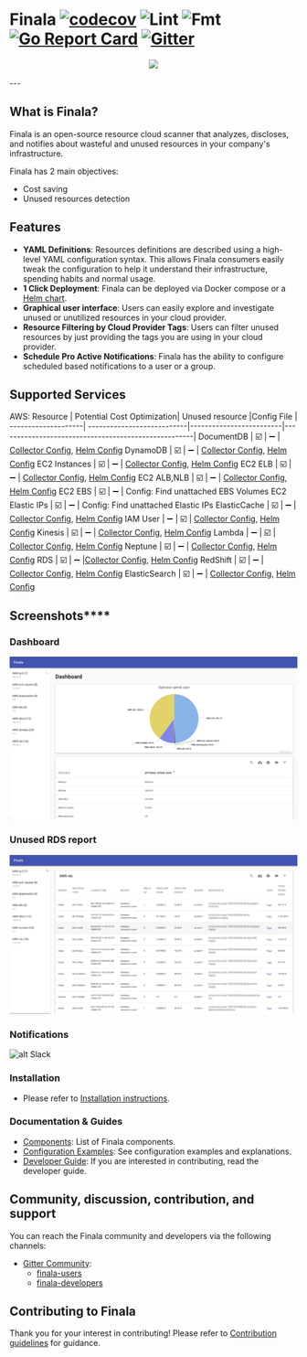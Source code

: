 # Finala [![codecov](https://codecov.io/gh/similarweb/finala/branch/master/graph/badge.svg)](https://codecov.io/gh/similarweb/finala) ![Lint](https://github.com/similarweb/finala/workflows/Lint/badge.svg) ![Fmt](https://github.com/similarweb/finala/workflows/Fmt/badge.svg) [![Go Report Card](https://goreportcard.com/badge/github.com/similarweb/finala)](https://goreportcard.com/report/github.com/similarweb/finala) [![Gitter](https://badges.gitter.im/similarweb-finala/community.svg)](https://gitter.im/similarweb-finala/community?utm_source=badge&utm_medium=badge&utm_campaign=pr-badge)

<p align="center">
    <img src="https://raw.githubusercontent.com/similarweb/finala/docs/update-readme-md/docs/images/logo.png" width="400">
</p>
---

## What is Finala?

Finala is an open-source resource cloud scanner that analyzes, discloses, and notifies about wasteful and unused resources in your company's infrastructure.

Finala has 2 main objectives:

* Cost saving
* Unused resources detection

## Features

* **YAML Definitions**: Resources definitions are described using a high-level YAML configuration syntax. This allows Finala consumers easily tweak the configuration to help it understand their infrastructure, spending habits and normal usage.
* **1 Click Deployment**: Finala can be deployed via Docker compose or a [Helm chart](https://github.com/similarweb/finala-helm).
* **Graphical user interface**: Users can easily explore and investigate unused or unutilized resources in your cloud provider.
* **Resource Filtering by Cloud Provider Tags**: Users can filter unused resources by just providing the tags you are using in your cloud provider.
* **Schedule Pro Active Notifications**: Finala has the ability to configure scheduled based notifications to a user or a group. 

## Supported Services
AWS:
Resource            | Potential Cost Optimization| Unused resource         |Config File                                          |
--------------------| ---------------------------|-------------------------|-----------------------------------------------------|
DocumentDB          | :ballot_box_with_check:    | :heavy_minus_sign:      | [Collector Config](./configuration/collector.yaml#L28), [Helm Config](https://github.com/similarweb/finala-helm/blob/master/values.yaml#L130)
DynamoDB            | :ballot_box_with_check:    | :heavy_minus_sign:      | [Collector Config](./configuration/collector.yaml#L78), [Helm Config](https://github.com/similarweb/finala-helm/blob/master/values.yaml#L180)
EC2 Instances       | :ballot_box_with_check:    | :heavy_minus_sign:      | [Collector Config](./configuration/collector.yaml#L68), [Helm Config](https://github.com/similarweb/finala-helm/blob/master/values.yaml#L170)
EC2 ELB             | :ballot_box_with_check:    | :heavy_minus_sign:      | [Collector Config](./configuration/collector.yaml#L48), [Helm Config](https://github.com/similarweb/finala-helm/blob/master/values.yaml#L150)
EC2 ALB,NLB         | :ballot_box_with_check:    | :heavy_minus_sign:      | [Collector Config](./configuration/collector.yaml#L58), [Helm Config](https://github.com/similarweb/finala-helm/blob/master/values.yaml#L160)
EC2 EBS             | :ballot_box_with_check:    | :heavy_minus_sign:      | Config: Find unattached EBS Volumes
EC2 Elastic IPs     | :ballot_box_with_check:    | :heavy_minus_sign:      | Config: Find unattached Elastic IPs
ElasticCache        | :ballot_box_with_check:    | :heavy_minus_sign:      | [Collector Config](./configuration/collector.yaml#L38), [Helm Config](https://github.com/similarweb/finala-helm/blob/master/values.yaml#L140)
IAM User            | :heavy_minus_sign:         | :ballot_box_with_check: | [Collector Config](./configuration/collector.yaml#L153), [Helm Config](https://github.com/similarweb/finala-helm/blob/master/values.yaml#L249)
Kinesis             | :ballot_box_with_check:    | :heavy_minus_sign:      | [Collector Config](./configuration/collector.yaml#L126), [Helm Config](https://github.com/similarweb/finala-helm/blob/master/values.yaml#L228)
Lambda              | :heavy_minus_sign:         | :ballot_box_with_check: | [Collector Config](./configuration/collector.yaml#L103), [Helm Config](https://github.com/similarweb/finala-helm/blob/master/values.yaml#L205)
Neptune             | :ballot_box_with_check:    | :heavy_minus_sign:      | [Collector Config](./configuration/collector.yaml#L113), [Helm Config](https://github.com/similarweb/finala-helm/blob/master/values.yaml#L215)
RDS                 | :ballot_box_with_check:    | :heavy_minus_sign:      |[Collector Config](./configuration/collector.yaml#L18), [Helm Config](https://github.com/similarweb/finala-helm/blob/master/values.yaml#L120)
RedShift            | :ballot_box_with_check:    | :heavy_minus_sign:      | [Collector Config](./configuration/collector.yaml#L142), [Helm Config](https://github.com/similarweb/finala-helm/blob/master/values.yaml#L244)
ElasticSearch       | :ballot_box_with_check:    | :heavy_minus_sign:      | [Collector Config](./configuration/collector.yaml#L142), [Helm Config](https://github.com/similarweb/finala-helm/blob/master/values.yaml#L244)

## **Screenshots******

### Dashboard

![alt Summary](https://raw.githubusercontent.com/similarweb/finala/master/docs/images/dashboard.png)

### Unused RDS report

![alt Resources](https://raw.githubusercontent.com/similarweb/finala/master/docs/images/resource.jpg)

### Notifications

![alt Slack](https://raw.githubusercontent.com/similarweb/finala/docs/update-readme-md/docs/images/slack.png)

### Installation

* Please refer to [Installation instructions](docs/install/index.md).

### Documentation & Guides

* [Components](./docs/components.md): List of Finala components.
* [Configuration Examples](./docs/configuration_examples/README.md): See configuration examples and explanations.
* [Developer Guide](./docs/developers/index.md):  If you are interested in contributing, read the developer guide.

## Community, discussion, contribution, and support

You can reach the Finala community and developers via the following channels:

* [Gitter Community](https://gitter.im/similarweb-finala/community):
  * [finala-users](https://gitter.im/similarweb-finala/users)
  * [finala-developers](https://gitter.im/similarweb-finala/developers)

## Contributing to Finala

Thank you for your interest in contributing! Please refer to [Contribution guidelines](./CONTRIBUTING.md) for guidance.